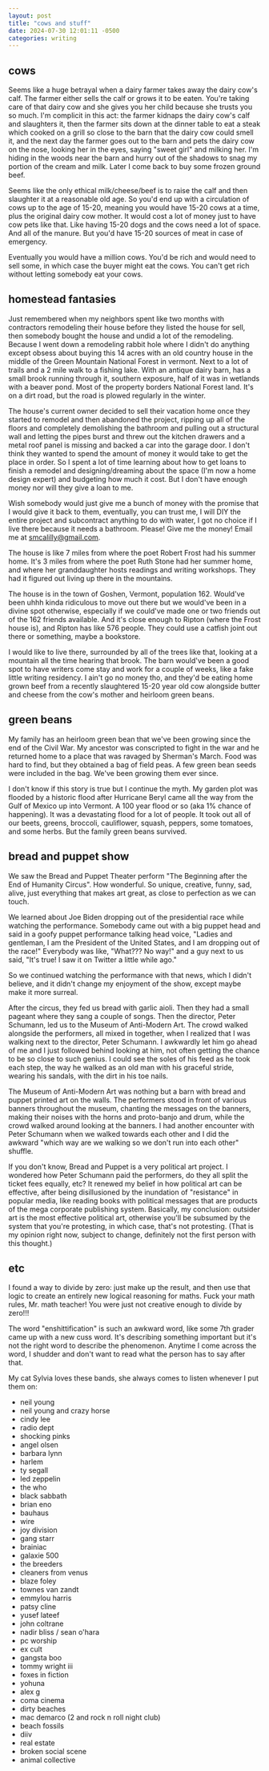 ```yaml
---
layout: post
title: "cows and stuff"
date: 2024-07-30 12:01:11 -0500
categories: writing
---
```


## cows
Seems like a huge betrayal when a dairy farmer takes away the dairy cow's calf. The farmer either sells the calf or grows it to be eaten. You're taking care of that dairy cow and she gives you her child because she trusts you so much. I'm complicit in this act: the farmer kidnaps the dairy cow's calf and slaughters it, then the farmer sits down at the dinner table to eat a steak which cooked on a grill so close to the barn that the dairy cow could smell it, and the next day the farmer goes out to the barn and pets the dairy cow on the nose, looking her in the eyes, saying "sweet girl" and milking her. I'm hiding in the woods near the barn and hurry out of the shadows to snag my portion of the cream and milk. Later I come back to buy some frozen ground beef.

Seems like the only ethical milk/cheese/beef is to raise the calf and then slaughter it at a reasonable old age. So you'd end up with a circulation of cows up to the age of 15-20, meaning you would have 15-20 cows at a time, plus the original dairy cow mother. It would cost a lot of money just to have cow pets like that. Like having 15-20 dogs and the cows need a lot of space. And all of the manure. But you'd have 15-20 sources of meat in case of emergency.

Eventually you would have a million cows. You'd be rich and would need to sell some, in which case the buyer might eat the cows. You can't get rich without letting somebody eat your cows.

## homestead fantasies
Just remembered when my neighbors spent like two months with contractors remodeling their house before they listed the house for sell, then somebody bought the house and undid a lot of the remodeling. Because I went down a remodeling rabbit hole where I didn't do anything except obsess about buying this 14 acres with an old country house in the middle of the Green Mountain National Forest in vermont. Next to a lot of trails and a 2 mile walk to a fishing lake. With an antique dairy barn, has a small brook running through it, southern exposure, half of it was in wetlands with a beaver pond. Most of the property borders National Forest land. It's on a dirt road, but the road is plowed regularly in the winter.

The house's current owner decided to sell their vacation home once they started to remodel and then abandoned the project, ripping up all of the floors and completely demolishing the bathroom and pulling out a structural wall and letting the pipes burst and threw out the kitchen drawers and a metal roof panel is missing and backed a car into the garage door. I don't think they wanted to spend the amount of money it would take to get the place in order. So I spent a lot of time learning about how to get loans to finish a remodel and designing/dreaming about the space (I'm now a home design expert) and budgeting how much it cost. But I don't have enough money nor will they give a loan to me.

Wish somebody would just give me a bunch of money with the promise that I would give it back to them, eventually, you can trust me, I will DIY the entire project and subcontract anything to do with water, I got no choice if I live there because it needs a bathroom. Please! Give me the money! Email me at smcalilly@gmail.com.

The house is like 7 miles from where the poet Robert Frost had his summer home. It's 3 miles from where the poet Ruth Stone had her summer home, and where her granddaughter hosts readings and writing workshops. They had it figured out living up there in the mountains.

The house is in the town of Goshen, Vermont, population 162. Would've been uhhh kinda ridiculous to move out there but we would've been in a divine spot otherwise, especially if we could've made one or two friends out of the 162 friends available. And it's close enough to Ripton (where the Frost house is), and Ripton has like 576 people. They could use a catfish joint out there or something, maybe a bookstore.

I would like to live there, surrounded by all of the trees like that, looking at a mountain all the time hearing that brook. The barn would've been a good spot to have writers come stay and work for a couple of weeks, like a fake little writing residency. I ain't go no money tho, and they'd be eating home grown beef from a recently slaughtered 15-20 year old cow alongside butter and cheese from the cow's mother and heirloom green beans.

## green beans
My family has an heirloom green bean that we've been growing since the end of the Civil War. My ancestor was conscripted to fight in the war and he returned home to a place that was ravaged by Sherman's March. Food was hard to find, but they obtained a bag of field peas. A few green bean seeds were included in the bag. We've been growing them ever since.

I don't know if this story is true but I continue the myth. My garden plot was flooded by a historic flood after Hurricane Beryl came all the way from the Gulf of Mexico up into Vermont. A 100 year flood or so (aka 1% chance of happening). It was a devastating flood for a lot of people. It took out all of our beets, greens, broccoli, cauliflower, squash, peppers, some tomatoes, and some herbs. But the family green beans survived.


## bread and puppet show
We saw the Bread and Puppet Theater perform "The Beginning after the End of Humanity Circus". How wonderful. So unique, creative, funny, sad, alive, just everything that makes art great, as close to perfection as we can touch.

We learned about Joe Biden dropping out of the presidential race while watching the performance. Somebody came out with a big puppet head and said in a goofy puppet performance talking head voice, "Ladies and gentleman, I am the President of the United States, and I am dropping out of the race!" Everybody was like, "What??? No way!" and a guy next to us said, "It's true! I saw it on Twitter a little while ago."

So we continued watching the performance with that news, which I didn't believe, and it didn't change my enjoyment of the show, except maybe make it more surreal.

After the circus, they fed us bread with garlic aioli. Then they had a small pageant where they sang a couple of songs. Then the director, Peter Schumann, led us to the Museum of Anti-Modern Art. The crowd walked alongside the performers, all mixed in together, when I realized that I was walking next to the director, Peter Schumann. I awkwardly let him go ahead of me and I just followed behind looking at him, not often getting the chance to be so close to such genius. I could see the soles of his feed as he took each step, the way he walked as an old man with his graceful stride, wearing his sandals, with the dirt in his toe nails.

The Museum of Anti-Modern Art was nothing but a barn with bread and puppet printed art on the walls. The performers stood in front of various banners throughout the museum, chanting the messages on the banners, making their noises with the horns and proto-banjo and drum, while the crowd walked around looking at the banners. I had another encounter with Peter Schumann when we walked towards each other and I did the awkward "which way are we walking so we don't run into each other" shuffle.

If you don't know, Bread and Puppet is a very political art project. I wondered how Peter Schumann paid the performers, do they all split the ticket fees equally, etc?  It renewed my belief in how political art can be effective, after being disillusioned by the inundation of "resistance" in popular media, like reading books with political messages that are products of the mega corporate publishing system. Basically, my conclusion: outsider art is the most effective political art, otherwise you'll be subsumed by the system that you're protesting, in which case, that's not protesting. (That is my opinion right now, subject to change, definitely not the first person with this thought.)

## etc
I found a way to divide by zero: just make up the result, and then use that logic to create an entirely new logical reasoning for maths. Fuck your math rules, Mr. math teacher! You were just not creative enough to divide by zero!!!

The word "enshittification" is such an awkward word, like some 7th grader came up with a new cuss word. It's describing something important but it's not the right word to describe the phenomenon. Anytime I come across the word, I shudder and don't want to read what the person has to say after that.

My cat Sylvia loves these bands, she always comes to listen whenever I put them on:
- neil young
- neil young and crazy horse
- cindy lee
- radio dept
- shocking pinks
- angel olsen
- barbara lynn
- harlem
- ty segall
- led zeppelin
- the who
- black sabbath
- brian eno
- bauhaus
- wire
- joy division
- gang starr
- brainiac
- galaxie 500
- the breeders
- cleaners from venus
- blaze foley
- townes van zandt
- emmylou harris
- patsy cline
- yusef lateef
- john coltrane
- nadir bliss / sean o'hara
- pc worship
- ex cult
- gangsta boo
- tommy wright iii
- foxes in fiction
- yohuna
- alex g
- coma cinema
- dirty beaches
- mac demarco (2 and rock n roll night club)
- beach fossils
- diiv
- real estate
- broken social scene
- animal collective
